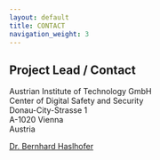 ```yaml
---
layout: default
title: CONTACT
navigation_weight: 3
---
```

## Project Lead / Contact


Austrian Institute of Technology GmbH  
Center of Digital Safety and Security  
Donau-City-Strasse 1  
A-1020 Vienna  
Austria  

[Dr. Bernhard Haslhofer](http://bernhardhaslhofer.info)

